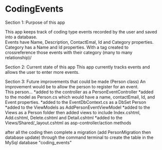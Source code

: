 # CodingEvents

Section 1:  Purpose of this app

This app keeps track of coding type events recorded by the user and saved into a database.  
Events have Name, Description, ContactEmal, Id and Category properties.
Category has a Name and Id properties.
With a tag created to crossreference those events with their category (many to many relationship)/

Section 2:  Current state of this app
This app currently tracks events and allows the user to enter more events.

Section 3:  Future improvements that could be made (Person class)
An improvement would be to allow the person to register for an event.  
This person...
*added to the controller as a PersonEventController
*added to the model as Person.cs which would have a name, contactEmail, Id, and Event properties.
*added to the EventDbContext.cs as a DbSet<Person> Person
*added to the ViewModels as AddPersonEventViewModel
*added to the Views as a Person folder then added views to include Index.cshtml, Add.cshtml, Delete.cshtml and Detail.cshtml
*added to the Views/Shared/_layout.cshtml as asp-controller/action methods

after all the coding then complete a migration (add PersonMigration then database update)
through the command terminal to create the table in the MySql database "coding_events"
